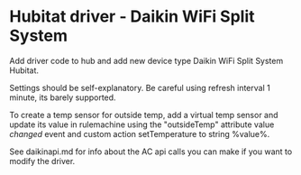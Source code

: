 # Hubitat driver - Daikin WiFi Split System

Add driver code to hub and add new device type Daikin WiFi Split System Hubitat.

Settings should be self-explanatory. Be careful using refresh interval 1 minute, its barely supported.

To create a temp sensor for outside temp, add a virtual temp sensor and update its value in rulemachine using the "outsideTemp" attribute value *changed* event and custom action setTemperature to string %value%.

See daikinapi.md for info about the AC api calls you can make if you want to modify the driver.
